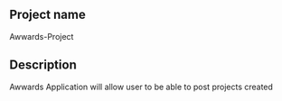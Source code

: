## Project name
Awwards-Project

## Description
Awwards Application will allow user to be able to post projects created 
